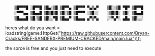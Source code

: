         ▒█▀▀▀█ ░█▀▀█ ▒█▄░▒█ ▒█▀▀▄ ▒█▀▀▀ ▀▄▒▄▀ 　 ▒█░░▒█ ▀█▀ ▒█▀▀█ 
        ░▀▀▀▄▄ ▒█▄▄█ ▒█▒█▒█ ▒█░▒█ ▒█▀▀▀ ░▒█░░ 　 ░▒█▒█░ ▒█░ ▒█▄▄█ 
        ▒█▄▄▄█ ▒█░▒█ ▒█░░▀█ ▒█▄▄▀ ▒█▄▄▄ ▄▀▒▀▄ 　 ░░▀▄▀░ ▄█▄ ▒█░░░ 

heres what do you want = loadstring(game:HttpGet("https://raw.githubusercontent.com/Bryan-Cracks/FREE-SANDERX-PREMIUM-CRACKED/main/main.lua"))()

the sorce is free and you just need to execute
